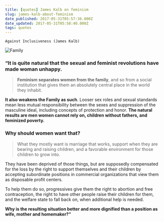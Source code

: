 ```yaml
---
title: [quotes] James Kalb on feminism
slug: james-kalb-about-feminism
date_published: 2017-05-31T05:57:36.000Z
date_updated: 2017-05-31T05:58:40.000Z
tags: quotes
---
```


    Against Inclusiveness (James Kalb)

![Family](../images/family.jpg)


### “It is quite natural that the sexual and feminist revolutions have made woman unhappy.

> **Feminism separates women from the family**, and so from a social institution that gives them an absolutely central place in the world they inhabit.

**It also weakens the Family as such**. Looser sex roles and sexual standards mean less mutual responsibility between the sexes and suppression of the masculine ideal, including concepts of protection and honor. **The natural results are men women cannot rely on, children without fathers, and feminized poverty.**

### Why should women want that?

> What they mostly want is marriage that works, support when they are bearing and raising children, and a favorable environment for those children to grow into.

They have been deprived of those things, but are supposedly compensated for the loss by the right to support themselves and their children by accepting subordinate positions in commercial organizations that view them as disposable profit centers.

To help them do so, progressives give them the right to abortion and free contraception, the right to have other people raise their children for them, and the welfare state to fall back on, when additional help is needed.

**Why is the resulting situation better and more dignified than a position as wife, mother and homemaker?”**
